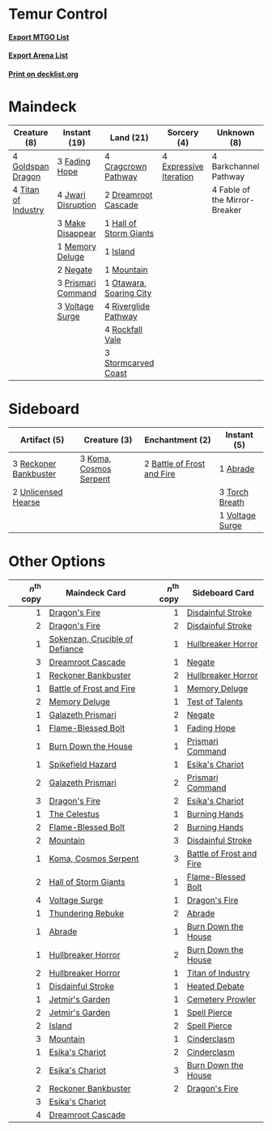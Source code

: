 # Temur Control

#### [Export MTGO List](../collection/Temur%20Control/Temur%20Control.txt)
#### [Export Arena List](../collection/Temur%20Control/Temur%20Control_arena.txt)
#### [Print on decklist.org](http://decklist.org/?deckmain=4%09Barkchannel%20Pathway%0A4%09Cragcrown%20Pathway%0A2%09Dreamroot%20Cascade%0A4%09Expressive%20Iteration%0A4%09Fable%20of%20the%20Mirror-Breaker%0A3%09Fading%20Hope%0A4%09Goldspan%20Dragon%0A1%09Hall%20of%20Storm%20Giants%0A1%09Island%0A4%09Jwari%20Disruption%0A3%09Make%20Disappear%0A1%09Memory%20Deluge%0A1%09Mountain%0A2%09Negate%0A1%09Otawara,%20Soaring%20City%0A3%09Prismari%20Command%0A4%09Riverglide%20Pathway%0A4%09Rockfall%20Vale%0A3%09Stormcarved%20Coast%0A4%09Titan%20of%20Industry%0A3%09Voltage%20Surge&deckside=1%09Abrade%0A2%09Battle%20of%20Frost%20and%20Fire%0A3%09Koma,%20Cosmos%20Serpent%0A3%09Reckoner%20Bankbuster%0A3%09Torch%20Breath%0A2%09Unlicensed%20Hearse%0A1%09Voltage%20Surge)
# Maindeck

|                                         Creature (8)                                         |                                        Instant (19)                                         |                                            Land (21)                                             |                                           Sorcery (4)                                           |         Unknown (8)         |
|----------------------------------------------------------------------------------------------|---------------------------------------------------------------------------------------------|--------------------------------------------------------------------------------------------------|-------------------------------------------------------------------------------------------------|-----------------------------|
|4 [Goldspan Dragon](http://gatherer.wizards.com/Pages/Card/Details.aspx?multiverseid=503751)  |3 [Fading Hope](http://gatherer.wizards.com/Pages/Card/Details.aspx?multiverseid=534812)     |4 [Cragcrown Pathway](http://gatherer.wizards.com/Pages/Card/Details.aspx?multiverseid=491915)    |4 [Expressive Iteration](http://gatherer.wizards.com/Pages/Card/Details.aspx?multiverseid=513678)|4 Barkchannel Pathway        |
|4 [Titan of Industry](http://gatherer.wizards.com/Pages/Card/Details.aspx?multiverseid=555360)|4 [Jwari Disruption](http://gatherer.wizards.com/Pages/Card/Details.aspx?multiverseid=491693)|2 [Dreamroot Cascade](http://gatherer.wizards.com/Pages/Card/Details.aspx?multiverseid=541138)    |                                                                                                 |4 Fable of the Mirror-Breaker|
|                                                                                              |3 [Make Disappear](http://gatherer.wizards.com/Pages/Card/Details.aspx?multiverseid=555250)  |1 [Hall of Storm Giants](http://gatherer.wizards.com/Pages/Card/Details.aspx?multiverseid=527544) |                                                                                                 |                             |
|                                                                                              |1 [Memory Deluge](http://gatherer.wizards.com/Pages/Card/Details.aspx?multiverseid=534825)   |1 [Island](http://gatherer.wizards.com/Pages/Card/Details.aspx?multiverseid=439857)               |                                                                                                 |                             |
|                                                                                              |2 [Negate](http://gatherer.wizards.com/Pages/Card/Details.aspx?multiverseid=423707)          |1 [Mountain](http://gatherer.wizards.com/Pages/Card/Details.aspx?multiverseid=439859)             |                                                                                                 |                             |
|                                                                                              |3 [Prismari Command](http://gatherer.wizards.com/Pages/Card/Details.aspx?multiverseid=513706)|1 [Otawara, Soaring City](http://gatherer.wizards.com/Pages/Card/Details.aspx?multiverseid=548584)|                                                                                                 |                             |
|                                                                                              |3 [Voltage Surge](http://gatherer.wizards.com/Pages/Card/Details.aspx?multiverseid=548476)   |4 [Riverglide Pathway](http://gatherer.wizards.com/Pages/Card/Details.aspx?multiverseid=491920)   |                                                                                                 |                             |
|                                                                                              |                                                                                             |4 [Rockfall Vale](http://gatherer.wizards.com/Pages/Card/Details.aspx?multiverseid=535065)        |                                                                                                 |                             |
|                                                                                              |                                                                                             |3 [Stormcarved Coast](http://gatherer.wizards.com/Pages/Card/Details.aspx?multiverseid=541141)    |                                                                                                 |                             |


# Sideboard

|                                          Artifact (5)                                          |                                          Creature (3)                                           |                                           Enchantment (2)                                           |                                       Instant (5)                                        |
|------------------------------------------------------------------------------------------------|-------------------------------------------------------------------------------------------------|-----------------------------------------------------------------------------------------------------|------------------------------------------------------------------------------------------|
|3 [Reckoner Bankbuster](http://gatherer.wizards.com/Pages/Card/Details.aspx?multiverseid=548568)|3 [Koma, Cosmos Serpent](http://gatherer.wizards.com/Pages/Card/Details.aspx?multiverseid=503837)|2 [Battle of Frost and Fire](http://gatherer.wizards.com/Pages/Card/Details.aspx?multiverseid=503820)|1 [Abrade](http://gatherer.wizards.com/Pages/Card/Details.aspx?multiverseid=430772)       |
|2 [Unlicensed Hearse](http://gatherer.wizards.com/Pages/Card/Details.aspx?multiverseid=555447)  |                                                                                                 |                                                                                                     |3 [Torch Breath](http://gatherer.wizards.com/Pages/Card/Details.aspx?multiverseid=555328) |
|                                                                                                |                                                                                                 |                                                                                                     |1 [Voltage Surge](http://gatherer.wizards.com/Pages/Card/Details.aspx?multiverseid=548476)|


# Other Options

|*n*<sup>th</sup> copy|                                              Maindeck Card                                              |*n*<sup>th</sup> copy|                                          Sideboard Card                                           |
|--------------------:|---------------------------------------------------------------------------------------------------------|--------------------:|---------------------------------------------------------------------------------------------------|
|                    1|[Dragon's Fire](http://gatherer.wizards.com/Pages/Card/Details.aspx?multiverseid=527426)                 |                    1|[Disdainful Stroke](http://gatherer.wizards.com/Pages/Card/Details.aspx?multiverseid=420705)       |
|                    2|[Dragon's Fire](http://gatherer.wizards.com/Pages/Card/Details.aspx?multiverseid=527426)                 |                    2|[Disdainful Stroke](http://gatherer.wizards.com/Pages/Card/Details.aspx?multiverseid=420705)       |
|                    1|[Sokenzan, Crucible of Defiance](http://gatherer.wizards.com/Pages/Card/Details.aspx?multiverseid=548589)|                    1|[Hullbreaker Horror](http://gatherer.wizards.com/Pages/Card/Details.aspx?multiverseid=540902)      |
|                    3|[Dreamroot Cascade](http://gatherer.wizards.com/Pages/Card/Details.aspx?multiverseid=541138)             |                    1|[Negate](http://gatherer.wizards.com/Pages/Card/Details.aspx?multiverseid=423707)                  |
|                    1|[Reckoner Bankbuster](http://gatherer.wizards.com/Pages/Card/Details.aspx?multiverseid=548568)           |                    2|[Hullbreaker Horror](http://gatherer.wizards.com/Pages/Card/Details.aspx?multiverseid=540902)      |
|                    1|[Battle of Frost and Fire](http://gatherer.wizards.com/Pages/Card/Details.aspx?multiverseid=503820)      |                    1|[Memory Deluge](http://gatherer.wizards.com/Pages/Card/Details.aspx?multiverseid=534825)           |
|                    2|[Memory Deluge](http://gatherer.wizards.com/Pages/Card/Details.aspx?multiverseid=534825)                 |                    1|[Test of Talents](http://gatherer.wizards.com/Pages/Card/Details.aspx?multiverseid=513536)         |
|                    1|[Galazeth Prismari](http://gatherer.wizards.com/Pages/Card/Details.aspx?multiverseid=513681)             |                    2|[Negate](http://gatherer.wizards.com/Pages/Card/Details.aspx?multiverseid=423707)                  |
|                    1|[Flame-Blessed Bolt](http://gatherer.wizards.com/Pages/Card/Details.aspx?multiverseid=541014)            |                    1|[Fading Hope](http://gatherer.wizards.com/Pages/Card/Details.aspx?multiverseid=534812)             |
|                    1|[Burn Down the House](http://gatherer.wizards.com/Pages/Card/Details.aspx?multiverseid=534907)           |                    1|[Prismari Command](http://gatherer.wizards.com/Pages/Card/Details.aspx?multiverseid=513706)        |
|                    1|[Spikefield Hazard](http://gatherer.wizards.com/Pages/Card/Details.aspx?multiverseid=491809)             |                    1|[Esika's Chariot](http://gatherer.wizards.com/Pages/Card/Details.aspx?multiverseid=503783)         |
|                    2|[Galazeth Prismari](http://gatherer.wizards.com/Pages/Card/Details.aspx?multiverseid=513681)             |                    2|[Prismari Command](http://gatherer.wizards.com/Pages/Card/Details.aspx?multiverseid=513706)        |
|                    3|[Dragon's Fire](http://gatherer.wizards.com/Pages/Card/Details.aspx?multiverseid=527426)                 |                    2|[Esika's Chariot](http://gatherer.wizards.com/Pages/Card/Details.aspx?multiverseid=503783)         |
|                    1|[The Celestus](http://gatherer.wizards.com/Pages/Card/Details.aspx?multiverseid=535049)                  |                    1|[Burning Hands](http://gatherer.wizards.com/Pages/Card/Details.aspx?multiverseid=527422)           |
|                    2|[Flame-Blessed Bolt](http://gatherer.wizards.com/Pages/Card/Details.aspx?multiverseid=541014)            |                    2|[Burning Hands](http://gatherer.wizards.com/Pages/Card/Details.aspx?multiverseid=527422)           |
|                    2|[Mountain](http://gatherer.wizards.com/Pages/Card/Details.aspx?multiverseid=439859)                      |                    3|[Disdainful Stroke](http://gatherer.wizards.com/Pages/Card/Details.aspx?multiverseid=420705)       |
|                    1|[Koma, Cosmos Serpent](http://gatherer.wizards.com/Pages/Card/Details.aspx?multiverseid=503837)          |                    3|[Battle of Frost and Fire](http://gatherer.wizards.com/Pages/Card/Details.aspx?multiverseid=503820)|
|                    2|[Hall of Storm Giants](http://gatherer.wizards.com/Pages/Card/Details.aspx?multiverseid=527544)          |                    1|[Flame-Blessed Bolt](http://gatherer.wizards.com/Pages/Card/Details.aspx?multiverseid=541014)      |
|                    4|[Voltage Surge](http://gatherer.wizards.com/Pages/Card/Details.aspx?multiverseid=548476)                 |                    1|[Dragon's Fire](http://gatherer.wizards.com/Pages/Card/Details.aspx?multiverseid=527426)           |
|                    1|[Thundering Rebuke](http://gatherer.wizards.com/Pages/Card/Details.aspx?multiverseid=491814)             |                    2|[Abrade](http://gatherer.wizards.com/Pages/Card/Details.aspx?multiverseid=430772)                  |
|                    1|[Abrade](http://gatherer.wizards.com/Pages/Card/Details.aspx?multiverseid=430772)                        |                    1|[Burn Down the House](http://gatherer.wizards.com/Pages/Card/Details.aspx?multiverseid=534907)     |
|                    1|[Hullbreaker Horror](http://gatherer.wizards.com/Pages/Card/Details.aspx?multiverseid=540902)            |                    2|[Burn Down the House](http://gatherer.wizards.com/Pages/Card/Details.aspx?multiverseid=534907)     |
|                    2|[Hullbreaker Horror](http://gatherer.wizards.com/Pages/Card/Details.aspx?multiverseid=540902)            |                    1|[Titan of Industry](http://gatherer.wizards.com/Pages/Card/Details.aspx?multiverseid=555360)       |
|                    1|[Disdainful Stroke](http://gatherer.wizards.com/Pages/Card/Details.aspx?multiverseid=420705)             |                    1|[Heated Debate](http://gatherer.wizards.com/Pages/Card/Details.aspx?multiverseid=513583)           |
|                    1|[Jetmir's Garden](http://gatherer.wizards.com/Pages/Card/Details.aspx?multiverseid=555451)               |                    1|[Cemetery Prowler](http://gatherer.wizards.com/Pages/Card/Details.aspx?multiverseid=541053)        |
|                    2|[Jetmir's Garden](http://gatherer.wizards.com/Pages/Card/Details.aspx?multiverseid=555451)               |                    1|[Spell Pierce](http://gatherer.wizards.com/Pages/Card/Details.aspx?multiverseid=425876)            |
|                    2|[Island](http://gatherer.wizards.com/Pages/Card/Details.aspx?multiverseid=439857)                        |                    2|[Spell Pierce](http://gatherer.wizards.com/Pages/Card/Details.aspx?multiverseid=425876)            |
|                    3|[Mountain](http://gatherer.wizards.com/Pages/Card/Details.aspx?multiverseid=439859)                      |                    1|[Cinderclasm](http://gatherer.wizards.com/Pages/Card/Details.aspx?multiverseid=491776)             |
|                    1|[Esika's Chariot](http://gatherer.wizards.com/Pages/Card/Details.aspx?multiverseid=503783)               |                    2|[Cinderclasm](http://gatherer.wizards.com/Pages/Card/Details.aspx?multiverseid=491776)             |
|                    2|[Esika's Chariot](http://gatherer.wizards.com/Pages/Card/Details.aspx?multiverseid=503783)               |                    3|[Burn Down the House](http://gatherer.wizards.com/Pages/Card/Details.aspx?multiverseid=534907)     |
|                    2|[Reckoner Bankbuster](http://gatherer.wizards.com/Pages/Card/Details.aspx?multiverseid=548568)           |                    2|[Dragon's Fire](http://gatherer.wizards.com/Pages/Card/Details.aspx?multiverseid=527426)           |
|                    3|[Esika's Chariot](http://gatherer.wizards.com/Pages/Card/Details.aspx?multiverseid=503783)               |                     |                                                                                                   |
|                    4|[Dreamroot Cascade](http://gatherer.wizards.com/Pages/Card/Details.aspx?multiverseid=541138)             |                     |                                                                                                   |

